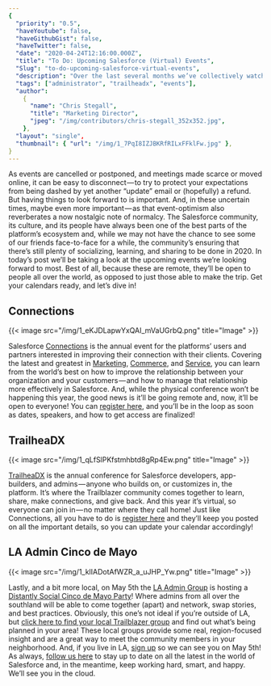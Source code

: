 ```yaml
---
{
  "priority": "0.5",
  "haveYoutube": false,
  "haveGithubGist": false,
  "haveTwitter": false,
  "date": "2020-04-24T12:16:00.000Z",
  "title": "To Do: Upcoming Salesforce (Virtual) Events",
  "Slug": "to-do-upcoming-salesforce-virtual-events",
  "description": "Over the last several months we’ve collectively watched our calendars reshape.",
  "tags": ["administrator", "trailheadx", "events"],
  "author":
    {
      "name": "Chris Stegall",
      "title": "Marketing Director",
      "jpeg": "/img/contributors/chris-stegall_352x352.jpg",
    },
  "layout": "single",
  "thumbnail": { "url": "/img/1_7PqI8IZJBKRfRILxFFklFw.jpg" },
}
---
```


As events are cancelled or postponed, and meetings made scarce or moved online, it can be easy to disconnect — to try to protect your expectations from being dashed by yet another “update” email or (hopefully) a refund.
But having things to look forward to is important. And, in these uncertain times, maybe even more important — as that event-optimism also reverberates a now nostalgic note of normalcy.
The Salesforce community, its culture, and its people have always been one of the best parts of the platform’s ecosystem and, while we may not have the chance to see some of our friends face-to-face for a while, the community’s ensuring that there’s still plenty of socializing, learning, and sharing to be done in 2020. In today’s post we’ll be taking a look at the upcoming events we’re looking forward to most. Best of all, because these are remote, they’ll be open to people all over the world, as opposed to just those able to make the trip.
Get your calendars ready, and let’s dive in!

## Connections

{{< image src="/img/1_eKJDLapwYxQAI_mVaUGrbQ.png" title="Image" >}}

Salesforce [Connections](https://www.salesforce.com/connections/) is the annual event for the platforms’ users and partners interested in improving their connection with their clients. Covering the latest and greatest in [Marketing](https://www.salesforce.com/products/marketing-cloud/overview/), [Commerce](https://www.salesforce.com/products/commerce-cloud/overview/), and [Service](https://www.salesforce.com/products/service-cloud/overview/), you can learn from the world’s best on how to improve the relationship between your organization and your customers — and how to manage that relationship more effectively in Salesforce.
And, while the physical conference won’t be happening this year, the good news is it’ll be going remote and, now, it’ll be open to everyone! You can [register here](https://www.salesforce.com/form/event/cnx-register/), and you’ll be in the loop as soon as dates, speakers, and how to get access are finalized!

## TrailheaDX

{{< image src="/img/1_qLfSlPKfstmhbtd8gRp4Ew.png" title="Image" >}}

[TrailheaDX](https://www.salesforce.com/trailheadx/) is the annual conference for Salesforce developers, app-builders, and admins — anyone who builds on, or customizes in, the platform. It’s where the Trailblazer community comes together to learn, share, make connections, and give back. And this year it’s virtual, so everyone can join in — no matter where they call home!
Just like Connections, all you have to do is [register here](https://www.salesforce.com/form/event/tdx20-stay-up-to-date/) and they’ll keep you posted on all the important details, so you can update your calendar accordingly!

## LA Admin Cinco de Mayo

{{< image src="/img/1_klIADotAfWZR_a_uJHP_Yw.png" title="Image" >}}

Lastly, and a bit more local, on May 5th the [LA Admin Group](https://trailblazercommunitygroups.com/los-angeles-ca-administrators-group/) is hosting a [Distantly Social Cinco de Mayo Party](https://trailblazercommunitygroups.com/events/details/salesforce-los-angeles-ca-administrators-group-presents-distantly-social-cinco-de-mayo-party/)! Where admins from all over the southland will be able to come together (apart) and network, swap stories, and best practices.
Obviously, this one’s not ideal if you’re outside of LA, but [click here to find your local Trailblazer group](https://trailblazercommunitygroups.com/#chapters-page) and find out what’s being planned in your area! These local groups provide some real, region-focused insight and are a great way to meet the community members in your neighborhood. And, if you live in LA, [sign up](https://trailblazercommunitygroups.com/events/details/salesforce-los-angeles-ca-administrators-group-presents-distantly-social-cinco-de-mayo-party/) so we can see you on May 5th!
As always, [follow us here](https://pardot.mkpartners.com/subscribe) to stay up to date on all the latest in the world of Salesforce and, in the meantime, keep working hard, smart, and happy.
We’ll see you in the cloud.

